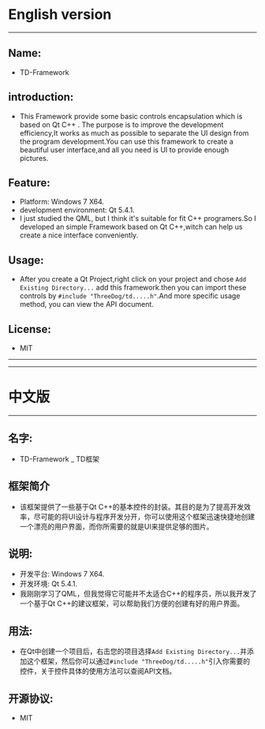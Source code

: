 # English version
____
## Name:
- TD-Framework

## introduction:
-    This Framework provide some basic controls encapsulation which is based on Qt C++ . The purpose is to improve the development efficiency,It works as much as possible to separate the UI design from the program development.You can use this framework to create a beautiful user interface,and all you need is UI to provide enough pictures.

## Feature:
- Platform: Windows 7 X64.
- development environment: Qt 5.4.1.
- I just studied the QML, but I think it's suitable for fit C++ programers.So I developed an simple Framework based on Qt C++,witch can help us create a nice interface conveniently.

## Usage:
- After you create a Qt Project,right click on your project and chose `Add Existing Directory...` add this framework.then you can import these controls by `#include "ThreeDog/td.....h"`.And more specific usage method, you can view the API document.

## License:
- MIT
____
____
# 中文版
____
## 名字:
- TD-Framework
_ TD框架

## 框架简介
-    该框架提供了一些基于Qt C++的基本控件的封装。其目的是为了提高开发效率，尽可能的将UI设计与程序开发分开，你可以使用这个框架迅速快捷地创建一个漂亮的用户界面，而你所需要的就是UI来提供足够的图片。

## 说明:
- 开发平台: Windows 7 X64.
- 开发环境: Qt 5.4.1.
- 我刚刚学习了QML，但我觉得它可能并不太适合C++的程序员，所以我开发了一个基于Qt C++的建议框架，可以帮助我们方便的创建有好的用户界面。

## 用法:
- 在Qt中创建一个项目后，右击您的项目选择`Add Existing Directory...`并添加这个框架，然后你可以通过`#include "ThreeDog/td.....h"`引入你需要的控件，关于控件具体的使用方法可以查阅API文档。

## 开源协议:
- MIT
